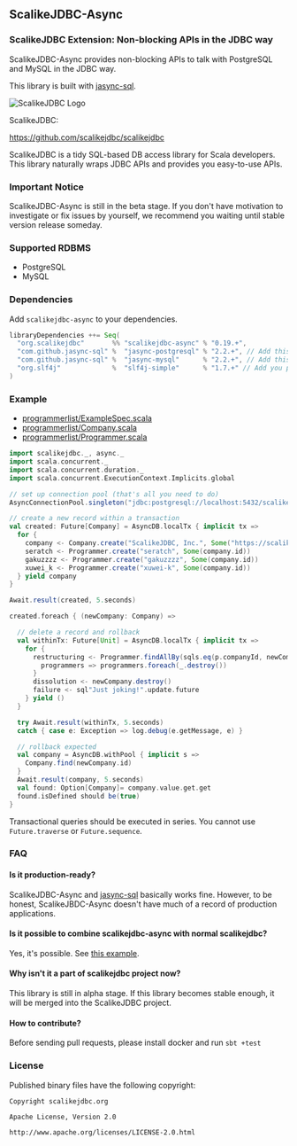 ## ScalikeJDBC-Async

### ScalikeJDBC Extension: Non-blocking APIs in the JDBC way

ScalikeJDBC-Async provides non-blocking APIs to talk with PostgreSQL and MySQL in the JDBC way. 

This library is built with [jasync-sql](https://github.com/jasync-sql/jasync-sql).

![ScalikeJDBC Logo](https://scalikejdbc.org/img/logo.png)

ScalikeJDBC:

https://github.com/scalikejdbc/scalikejdbc

ScalikeJDBC is a tidy SQL-based DB access library for Scala developers. This library naturally wraps JDBC APIs and provides you easy-to-use APIs.


### Important Notice

ScalikeJDBC-Async is still in the beta stage. If you don't have motivation to investigate or fix issues by yourself, we recommend you waiting until stable version release someday.

### Supported RDBMS

- PostgreSQL
- MySQL

### Dependencies

Add `scalikejdbc-async` to your dependencies.

```scala
libraryDependencies ++= Seq(
  "org.scalikejdbc"       %% "scalikejdbc-async" % "0.19.+",
  "com.github.jasync-sql" %  "jasync-postgresql" % "2.2.+", // Add this if you go with PostgreSQL
  "com.github.jasync-sql" %  "jasync-mysql"      % "2.2.+", // Add this if you go with MySQL / MariaDB
  "org.slf4j"             %  "slf4j-simple"      % "1.7.+" // Add you preferred slf4j implementation
)
```

### Example

- [programmerlist/ExampleSpec.scala](https://github.com/scalikejdbc/scalikejdbc-async/blob/master/core/src/test/scala/programmerlist/ExampleSpec.scala)
- [programmerlist/Company.scala](https://github.com/scalikejdbc/scalikejdbc-async/blob/master/core/src/test/scala/programmerlist/Company.scala)
- [programmerlist/Programmer.scala](https://github.com/scalikejdbc/scalikejdbc-async/blob/master/core/src/test/scala/programmerlist/Programmer.scala)

```scala
import scalikejdbc._, async._
import scala.concurrent._
import scala.concurrent.duration._
import scala.concurrent.ExecutionContext.Implicits.global

// set up connection pool (that's all you need to do)
AsyncConnectionPool.singleton("jdbc:postgresql://localhost:5432/scalikejdbc", "sa", "sa")

// create a new record within a transaction
val created: Future[Company] = AsyncDB.localTx { implicit tx =>
  for {
    company <- Company.create("ScalikeJDBC, Inc.", Some("https://scalikejdbc.org/"))
    seratch <- Programmer.create("seratch", Some(company.id))
    gakuzzzz <- Programmer.create("gakuzzzz", Some(company.id))
    xuwei_k <- Programmer.create("xuwei-k", Some(company.id))
  } yield company
}

Await.result(created, 5.seconds)

created.foreach { (newCompany: Company) =>

  // delete a record and rollback
  val withinTx: Future[Unit] = AsyncDB.localTx { implicit tx =>
    for {
      restructuring <- Programmer.findAllBy(sqls.eq(p.companyId, newCompany.id)).map { 
        programmers => programmers.foreach(_.destroy()) 
      }
      dissolution <- newCompany.destroy()
      failure <- sql"Just joking!".update.future
    } yield ()
  }

  try Await.result(withinTx, 5.seconds)
  catch { case e: Exception => log.debug(e.getMessage, e) }

  // rollback expected
  val company = AsyncDB.withPool { implicit s =>
    Company.find(newCompany.id)
  }
  Await.result(company, 5.seconds)
  val found: Option[Company]= company.value.get.get
  found.isDefined should be(true)
}
```

Transactional queries should be executed in series. You cannot use `Future.traverse` or `Future.sequence`.

### FAQ

#### Is it production-ready?

ScalikeJDBC-Async and [jasync-sql](https://github.com/jasync-sql/jasync-sql) basically works fine. However, to be honest, ScalikeJBDC-Async doesn't have much of a record of production applications.

#### Is it possible to combine scalikejdbc-async with normal scalikejdbc?

Yes, it's possible. See [this example](https://github.com/scalikejdbc/scalikejdbc-async/blob/master/core/src/test/scala/sample/PostgreSQLSampleSpec.scala).

#### Why isn't it a part of scalikejdbc project now?

This library is still in alpha stage. If this library becomes stable enough, it will be merged into the ScalikeJDBC project.

#### How to contribute?

Before sending pull requests, please install docker and run `sbt +test`

### License

Published binary files have the following copyright:

```
Copyright scalikejdbc.org

Apache License, Version 2.0

http://www.apache.org/licenses/LICENSE-2.0.html
```

